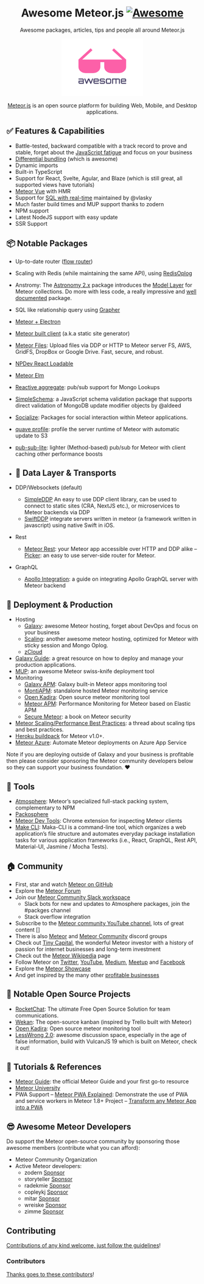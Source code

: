 <div align="center">

<!-- title -->

<!--lint ignore no-dead-urls-->

# Awesome Meteor.js [![Awesome](https://awesome.re/badge.svg)](https://awesome.re)

<!-- subtitle -->

Awesome packages, articles, tips and people all around Meteor.js

<!-- image -->

<a href="" target="_blank" rel="noopener noreferrer">
  <img src="./assets/awesome.png" />
</a>

<!-- description -->

<a href="https://www.meteor.com" target="_blank" rel="noopener noreferrer">Meteor.js</a> is an open source platform for building Web, Mobile, and Desktop applications.

</div>

<!-- TOC -->

## ✅ Features & Capabilities
- Battle-tested, backward compatible with a track record to prove and stable, forget about the [JavaScript fatigue](https://medium.com/@ericclemmons/javascript-fatigue-48d4011b6fc4) and focus on your business
- [Differential bundling](https://blog.meteor.com/meteor-1-7-and-the-evergreen-dream-a8c1270b0901)  (which is awesome)
- Dynamic imports
- Built-in TypeScript
- Support for React, Svelte, Agular, and Blaze (which is still great, all supported views have tutorials)
- [Meteor Vue](https://github.com/meteor-vue/vue-meteor) with HMR 
- Support for [SQL with real-time](https://atmospherejs.com/vlasky/mysql) maintained by @vlasky 
- Much faster build times and MUP support thanks to zodern
- NPM support
- Latest NodeJS support with easy update
- SSR Support

## 📦 Notable Packages
- Up-to-date router ([flow router](https://github.com/VeliovGroup/flow-router)) 
- Scaling with Redis (while maintaining the same API), using [RedisOplog](https://github.com/cult-of-coders/redis-oplog) 
- Anstromy: The [Astronomy 2.x](https://atmospherejs.com/jagi/astronomy) package introduces the [Model Layer](https://en.wikipedia.org/wiki/Model%E2%80%93view%E2%80%93controller)  for Meteor collections. Do more with less code, a really impressive and [well documented](https://jagi.github.io/meteor-astronomy/#what-is-astronomy) package.
- SQL like relationship query using [Grapher](https://github.com/cult-of-coders/grapher)
- [Meteor + Electron](https://github.com/wojtkowiak/meteor-desktop) 
- [Meteor built client](https://forums.meteor.com/t/meteor-build-client-v1-0-pre-release/52980) (a.k.a static site generator)
- [Meteor Files](https://github.com/VeliovGroup/Meteor-Files#demo-application): Upload files via DDP or HTTP to Meteor server FS, AWS, GridFS, DropBox or Google Drive. Fast, secure, and robust.
- [NPDev React Loadable](https://forums.meteor.com/t/awesome-meteor-list/52981) 
- [Meteor Elm](https://forums.meteor.com/t/meteor-elm-example/50244) 
- [Reactive aggregate](https://github.com/robfallows/tunguska-reactive-aggregate): pub/sub support for Mongo Lookups
- [SimpleSchema](https://github.com/longshotlabs/simpl-schema): a JavaScript schema validation package that supports direct validation of MongoDB update modifier objects by @aldeed
- [Socialize](https://atmospherejs.com/socialize): Packages for social interaction within Meteor applications.
- [quave profile](https://atmospherejs.com/quave/profile): profile the server runtime of Meteor with automatic update to S3 
- [pub-sub-lite](https://github.com/adtribute/pub-sub-lite): lighter (Method-based) pub/sub for Meteor with client caching other performance boosts

- ## 🚌 Data Layer & Transports

- DDP/Websockets (default)
   - [SimpleDDP](https://forums.meteor.com/t/awesome-meteor-list/52981) An easy to use DDP client library, can be used to connect to static sites (CRA, NextJS etc.), or microservices to Meteor backends via DDP 
   - [SwiftDDP](https://github.com/EngrAhsanAli/MeteorDDP) integrate servers written in meteor (a framework written in javascript) using native Swift in iOS.
- Rest 
   - [Meteor Rest](https://github.com/stubailo/meteor-rest): your Meteor app accessible over HTTP and DDP alike
   – [Picker](https://github.com/meteorhacks/picker): an easy to use server-side router for Meteor.
- GraphQL 
   - [Apollo Integration](https://www.apollographql.com/docs/react/v2/integrations/meteor/): a guide on integrating Apollo GraphQL server with Meteor backend

## 🚀 Deployment & Production

- Hosting
   - [Galaxy](https://www.meteor.com/cloud/): awesome Meteor hosting, forget about DevOps and focus on your business
   - [Scaling](https://doc.scalingo.com/languages/meteorjs/tutorial): another awesome meteor hosting, optimized for Meteor with sticky session and Mongo Oplog.
   - [zCloud](https://docs.zcloud.ws/docs/technologies/meteor)
- [Galaxy Guide](https://galaxy-guide.meteor.com/): a great resource on how to deploy and manage your production applications.
- [MUP](https://meteor-up.com/): an awesome Meteor swiss-knife deployment tool 
- Monitoring 
    - [Galaxy APM](https://galaxy-guide.meteor.com/apm-getting-started.html): Galaxy built-in Meteor apps monitoring tool
    - [MontiAPM](https://montiapm.com/): standalone hosted Meteor monitoring service
    - [Open Kadira](https://github.com/kadira-open/kadira-server): Open source meteor monitoring tool
    - [Meteor APM](https://montiapm.com/): Performance Monitoring for Meteor based on Elastic APM
    - [Secure Meteor](https://www.securemeteor.com/): a book on Meteor security
- [Meteor Scaling/Performance Best Practices](https://forums.meteor.com/t/meteor-scaling-performance-best-practices/52886): a thread about scaling tips and best practices.
- [Heroku buildpack](https://github.com/AdmitHub/meteor-buildpack-horse) for Meteor v1.0+. 
- [Meteor Azure](https://github.com/fractal-code/meteor-azure): Automate Meteor deployments on Azure App Service

Note if you are deploying outside of Galaxy and your business is profitable then please consider sponsoring the Meteor community developers below so they can support your business foundation. :heart:

## 🧰 Tools

- [Atmosphere](https://atmospherejs.com/): Meteor’s specialized full-stack packing system, complementary to NPM
- [Packosphere](https://packosphere.com/)
- [Meteor Dev Tools](https://forums.meteor.com/t/meteor-devtools-evolved/52017): Chrome extension for inspecting Meteor clients
- [Make CLI](https://github.com/maka-io/maka-cli): Maka-CLI is a command-line tool, which organizes a web application’s file structure and automates everyday package installation tasks for various application frameworks (i.e., React, GraphQL, Rest API, Material-UI, Jasmine / Mocha Tests).

## 🏠 Community

- First, star and watch [Meteor on GitHub](https://github.com/meteor/meteor) 
- Explore the [Meteor Forum](https://forums.meteor.com/) 
- Join our [Meteor Community Slack workspace](https://forums.meteor.com/t/awesome-meteor-list/52981) 
    - Slack bots for new and updates to Atmosphere packages, join the #packges channel 
    - Stack overflow integration  
- Subscribe to the [Meteor community YouTube channel](https://www.youtube.com/@meteorjscommunity), lots of great content []
- There is also [Meteor](https://discord.com/invite/bnf2Hju) and [Meteor Community](https://discord.com/invite/8E4SKQF) discord groups 
- Check out [Tiny Capital](https://www.tiny.com/), the wonderful Meteor investor with a history of passion for internet businesses and long-term investment
- Check out the [Meteor Wikipedia](https://en.wikipedia.org/wiki/Meteor_(web_framework)) page 
- Follow Meteor on [Twitter](https://twitter.com/meteorjs), [YouTube](https://www.youtube.com/user/MeteorVideos), [Medium](https://blog.meteor.com/), [Meetup](https://www.meetup.com/topics/meteor/) and [Facebook](https://www.facebook.com/meteorjs/) 
- Explore the [Meteor Showcase](https://www.meteor.com/showcase) 
- And get inspired by the many other [profitable businesses](https://forums.meteor.com/t/meteor-products-that-make-money/52735) 

## 🌱 Notable Open Source Projects

- [RocketChat](https://www.rocket.chat/): The ultimate Free Open Source Solution for team communications.
- [Wekan](https://github.com/wekan/wekan): The open-source kanban (inspired by Trello built with Meteor)
- [Open Kadira](https://github.com/kadira-open/kadira-server): Open source meteor monitoring tool
- [LessWrong 2.0](https://www.lesswrong.com/posts/HJDbyFFKf72F52edp/welcome-to-lesswrong-2-0): awesome discussion space, especially in the age of false information, build with VulcanJS 19 which is built on Meteor, check it out!

## 📖 Tutorials & References

- [Meteor Guide](https://guide.meteor.com/): the official Meteor Guide and your first go-to resource
- [Meteor University](https://university.meteor.com/)
- PWA Support
   – [Meteor PWA Explained](https://github.com/activitree/Meteor-PWA-Explained): Demonstrate the use of PWA and service workers in Meteor 1.8+ Project
   – [Transform any Meteor App into a PWA](https://dev.to/jankapunkt/transform-any-meteor-app-into-a-pwa-4k44)

 ## 😎 Awesome Meteor Developers

Do support the Meteor open-source community by sponsoring those awesome members (contribute what you can afford):

- Meteor Community Organization 
- Active Meteor developers:
   - zodern [Sponsor](https://github.com/sponsors/zodern)
   - storyteller [Sponsor](https://github.com/sponsors/StorytellerCZ)
   - radekmie [Sponsor](https://github.com/sponsors/radekmie)
   - copleykj [Sponsor](https://github.com/sponsors/copleykj) 
   - mitar [Sponsor](https://github.com/sponsors/mitar) 
   - wreiske [Sponsor](https://github.com/sponsors/wreiske) 
   - zimme [Sponsor](https://github.com/sponsors/zimme) 
   
## Contributing

[Contributions of any kind welcome, just follow the guidelines](contributing.md)!

### Contributors

[Thanks goes to these contributors](https://github.com/Meteor-Community-Packages/awesome-meteor/graphs/contributors)!

